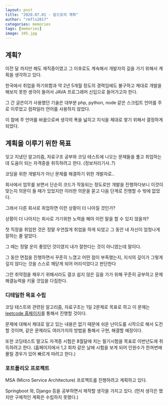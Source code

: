 ```yaml
---
layout: post
title: "2020.07.01 - 앞으로의 계획"
author: "rmfls2017"
categories: memories
tags: [memories]
image: 345.jpg
---
```


## 계획?

이전 달 까지만 해도 재직중이였고 그 이후로도 계속해서 개발자의 길을 가기 위해서 계획을 생각하고 있다.

한국에서 취업을 하기위함과 약 2년 5개월 정도의 경력임에도 불구하고 제대로 개발을 해보지 못한 생각이 들어서 JAVA 프로그래머 신입으로 들어가고자 한다.

그 간 글쓴이가 사용했던 기술은 대부분 php, python, node 같은 스크립트 언어를 주로 이루었고 컴파일러 언어를 사용하지 않았다.

이 참에 주 언어를 바꿈으로써 생각의 폭을 넓히고 지식을 제대로 쌓기 위해서 결정하게 되었다.

## 계획을 이루기 위한 목표

잊고 지냈던 알고리즘, 자료구조 공부와 코딩 테스트에 나오는 문제들을 풀고 취업하는데 도움이 되는 자격증을 취득하려고 한다. (정보처리기사..?)

코딩을 위한 개발자가 아닌 문제를 해결하기 위한 개발자로..

회사에서 업무를 보면서 단순히 코드가 작동되는 정도로만 개발을 진행하다보니 이것이 맞는지 의문이 들 때가 있었지만 이러한 의문을 묻고 다음 단계로 진행할 수 밖에 없었다.

그래서 다른 회사로 취업하면 이런 상황이 더 나아질 것인가?

상황이 더 나아지는 회사로 가기위한 노력을 해야 이런 말을 할 수 있지 않을까?

첫 직장을 취업한 것은 정말 우연찮게 취업을 하게 되었고 그 동안 내 자신이 엄청나게 잘하는 줄 알았다.

그 때는 정말 운이 좋았던 것이였지 내가 잘한다는 것이 아니였는데 말이다.

그 동안 면접을 진행하면서 꾸준히 느꼈고 어떤 점이 부족했는지, 지식의 깊이가 그렇게 깊지 않다는 것을 스스로 깨닫게 되어 어리석었다고 판단한다

그런 취약점을 채우기 위해서라도 결코 쉽지 않은 길을 가가 위해 꾸준히 공부하고 문제 해결능력을 키울 것임을 다짐한다.

### 디테일한 목표 수립

코딩 테스트와 관련된 알고리즘, 자료구조는 1일 2문제로 목표로 하고 이 문제는 [leetcode 홈페이지](https://leetcode.com/)를 통해서 진행할 것이다.

문제에 대해서 제대로 알고 있는 내용은 없기 때문에 쉬운 난이도를 시작으로 해서 도전할 것이며, 같은 문제라도 여러가지의 방법을 통해서 구현, 해결할 예정이다.

또한 코딩테스트 말고도 자격증 시험은 8월달에 치는 필기시험을 목표로 이번년도에 취득하려고 한다. (홈페이지에서 1,2 회차 같은 날에 시험을 보게 되어 인원수가 한꺼번에 몰릴 경우가 있어 빠르게 따려고 한다.)

### 포트폴리오 프로젝트

MSA (Micro Service Architecture) 프로젝트를 진행하려고 계획하고 있다.

Springboot 와, Django 등을 공부하면서 제작할 생각을 가지고 있다. (먼저 생각은 했지만 구체적인 계획은 수립하지 못했다.)
